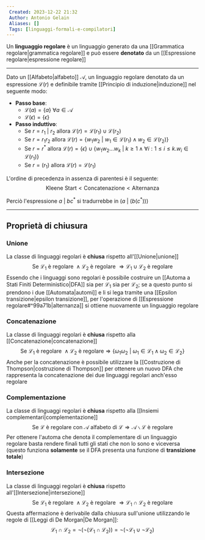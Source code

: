 ```yaml
---
 Created: 2023-12-22 21:32
 Author: Antonio Gelain
 Aliases: []
 Tags: [linguaggi-formali-e-compilatori]
---
```


Un **linguaggio regolare** è un linguaggio generato da una [[Grammatica regolare|grammatica regolare]] e può essere **denotato** da un [[Espressione regolare|espressione regolare]]

---

Dato un [[Alfabeto|alfabeto]] $\mathcal{A}$, un linguaggio regolare denotato da un espressione $\mathcal{L}(r)$ e definibile tramite [[Principio di induzione|induzione]] nel seguente modo:
- **Passo base**:
    - $\mathcal{L}(a) = \{ a \}\ \forall a \in \mathcal{A}$
    - $\mathcal{L}(\epsilon) = \{ \epsilon \}$
- **Passo induttivo**:
    - Se $r = r_{1}\ |\ r_{2}$ allora $\mathcal{L}(r) = \mathcal{L}(r_{1}) \cup \mathcal{L}(r_{2})$
    - Se $r = r_{1} r_{2}$ allora $\mathcal{L}(r) = \{ w_{1}w_{2}\ |\ w_{1} \in \mathcal{L}(r_{1}) \land w_{2} \in \mathcal{L}(r_{2}) \}$
    - Se $r = r^{*}$ allora $\mathcal{L}(r) = \{ \epsilon \} \cup \{ w_{1}w_{2}...w_{k}\ |\ k \ge 1 \land \forall i : 1 \le i \le k.w_{i} \in \mathcal{L}(r_{1}) \}$
    - Se $r = (r_{1})$ allora $\mathcal{L}(r) = \mathcal{L}(r_{1})$

L'ordine di precedenza in assenza di parentesi è il seguente:
$$\text{Kleene Start} < \text{Concatenazione} < \text{Alternanza}$$

Perciò l'espressione $a\ |\ b c^{*}$ si tradurrebbe in $(a\ |\ (b (c^{*})))$

---

## Proprietà di chiusura

### Unione

La classe di linguaggi regolari è **chiusa** rispetto all'[[Unione|unione]] 
$$\text{Se } \mathcal{L_{1}} \text{ è  regolare } \land \mathcal{L_{2}} \text{ è regolare } \Rightarrow \mathcal{L_{1}} \cup \mathcal{L_{2}} \text{ è regolare}$$
Essendo che i linguaggi sono regolari è possibile costruire un [[Automa a Stati Finiti Deterministico|DFA]] sia per $\mathcal{L}_{1}$ sia per $\mathcal{L}_{2}$; se a questo punto si prendono i due [[Automata|automi]] e li si lega tramite una [[Epsilon transizione|epsilon transizione]], per l'operazione di [[Espressione regolare#^99a71b|alternanza]] si ottiene nuovamente un linguaggio regolare

### Concatenazione

La classe di linguaggi regolari è **chiusa** rispetto alla [[Concatenazione|concatenazione]]
$$\text{Se } \mathcal{L_{1}} \text{ è regolare } \land \mathcal{L_{2}} \text{ è regolare} \Rightarrow \{ \omega_{1} \omega_{2}\ |\ \omega_{1} \in \mathcal{L_{1} \land \omega_{2} \in \mathcal{L_{2}}} \}$$
Anche per la concatenazione è possibile utilizzare la [[Costruzione di Thompson|costruzione di Thompson]] per ottenere un nuovo DFA che rappresenta la concatenazione dei due linguaggi regolari anch'esso regolare

### Complementazione

La classe di linguaggi regolari è **chiusa** rispetto alla [[Insiemi complementari|complementazione]]
$$\text{Se } \mathcal{L} \text{ è regolare con } \mathcal{A} \text{ alfabeto di } \mathcal{L} \Rightarrow \mathcal{A \backslash L} \text{ è regolare}$$
Per ottenere l'automa che denota il complementare di un linguaggio regolare basta rendere finali tutti gli stati che non lo sono e viceversa (questo funziona **solamente** se il DFA presenta una funzione di **transizione totale**)

### Intersezione

La classe di linguaggi regolari è **chiusa** rispetto all'[[Intersezione|intersezione]]
$$\text{Se } \mathcal{L_{1}} \text{ è  regolare } \land \mathcal{L_{2}} \text{ è regolare } \Rightarrow \mathcal{L_{1}} \cap \mathcal{L_{2}} \text{ è regolare}$$
Questa affermazione è derivabile dalla chiusura sull'unione utilizzando le regole di [[Leggi di De Morgan|De Morgan]]:
$$\mathcal{L}_{1} \cap \mathcal{L}_{2} = \lnot(\lnot(\mathcal{L}_{1} \cap \mathcal{L}_{2})) = \lnot(\lnot\mathcal{L}_{1} \cup \lnot\mathcal{L}_{2})$$
